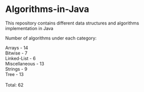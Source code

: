 # Algorithms-in-Java
This repository contains different data structures and algorithms implementation in Java

Number of algorithms under each category:

Arrays - 14 <br>
Bitwise - 7 <br>
Linked-List - 6 <br>
Miscellaneous - 13 <br> 
Strings - 9 <br>
Tree - 13 <br>
<br>
Total: 62<br>